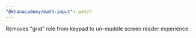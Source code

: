 ```yaml
---
"@khanacademy/math-input": patch
---
```


Removes "grid" role from keypad to un-muddle screen reader experience.
